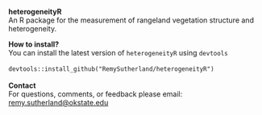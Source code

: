 <b>heterogeneityR</b> </br>
An R package for the measurement of rangeland vegetation structure and heterogeneity. </br>

<b>How to install?</b> </br>
You can install the latest version of ```heterogeneityR``` using ```devtools``` </br>
</br>
```devtools::install_github("RemySutherland/heterogeneityR")``` </br>
</br>
<b> Contact </b> </br>
For questions, comments, or feedback please email: remy.sutherland@okstate.edu

